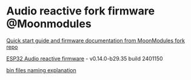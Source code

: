 # Audio reactive fork firmware @Moonmodules

[Quick start guide and firmware documentation from MoonModules fork repo](https://mm.kno.wled.ge)

[ESP32 Audio reactive firmware](https://github.com/srg74/WLED-wemos-shield/tree/master/resources/Firmware/@MoonModules/latest) - v0.14.0-b29.35 build 2401150

[bin files naming explanation](https://mm.kno.wled.ge/moonmodules/Installing-and-Compiling/#configurations)
